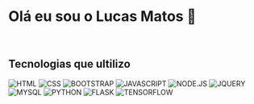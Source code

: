 

# Olá eu sou o Lucas Matos 🤚

<br/>

## Tecnologias que ultilizo

![HTML](	https://img.shields.io/badge/HTML5-E34F26?style=for-the-badge&logo=html5&logoColor=white) ![CSS](	https://img.shields.io/badge/CSS3-1572B6?style=for-the-badge&logo=css3&logoColor=white) ![BOOTSTRAP](	https://img.shields.io/badge/Bootstrap-563D7C?style=for-the-badge&logo=bootstrap&logoColor=white) ![JAVASCRIPT](https://img.shields.io/badge/JavaScript-323330?style=for-the-badge&logo=javascript&logoColor=F7DF1E) ![NODE.JS](https://img.shields.io/badge/Node.js-43853D?style=for-the-badge&logo=node.js&logoColor=white) ![JQUERY](https://img.shields.io/badge/jQuery-0769AD?style=for-the-badge&logo=jquery&logoColor=white) ![MYSQL](https://img.shields.io/badge/MySQL-00000F?style=for-the-badge&logo=mysql&logoColor=white) ![PYTHON](https://img.shields.io/badge/Python-14354C?style=for-the-badge&logo=python&logoColor=white) ![FLASK](https://img.shields.io/badge/Flask-000000?style=for-the-badge&logo=flask&logoColor=white) ![TENSORFLOW](https://img.shields.io/badge/TensorFlow-FF6F00?style=for-the-badge&logo=tensorflow&logoColor=white)
<br/>
